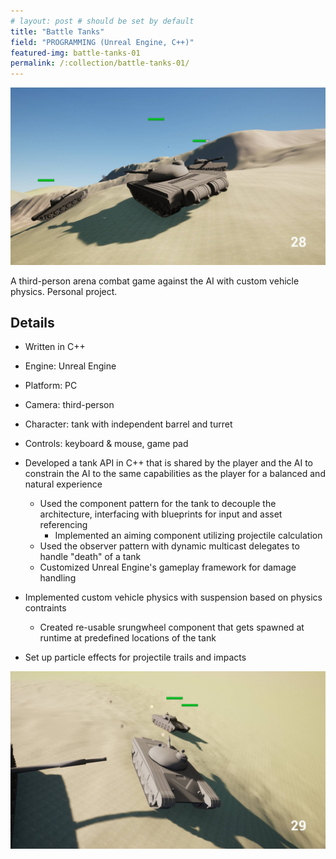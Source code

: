 ```yaml
---
# layout: post # should be set by default
title: "Battle Tanks"
field: "PROGRAMMING (Unreal Engine, C++)"
featured-img: battle-tanks-01
permalink: /:collection/battle-tanks-01/
---
```


![Battle Tanks - ](/assets/img/portfolio/battle-tanks-03.jpg " ")

A third-person arena combat game against the AI with custom vehicle physics. Personal project.

## Details

- Written in C++
- Engine: Unreal Engine
- Platform: PC
- Camera: third-person
- Character: tank with independent barrel and turret
- Controls: keyboard & mouse, game pad

- Developed a tank API in C++ that is shared by the player and the AI to constrain the AI to the same capabilities as the player for a balanced and natural experience
  - Used the component pattern for the tank to decouple the architecture, interfacing with blueprints for input and asset referencing
    - Implemented an aiming component utilizing projectile calculation
  - Used the observer pattern with dynamic multicast delegates to handle "death" of a tank
  - Customized Unreal Engine's gameplay framework for damage handling
- Implemented custom vehicle physics with suspension based on physics contraints
  - Created re-usable srungwheel component that gets spawned at runtime at predefined locations of the tank
- Set up particle effects for projectile trails and impacts

![Battle Tanks - ](/assets/img/portfolio/battle-tanks-02.jpg " ")
